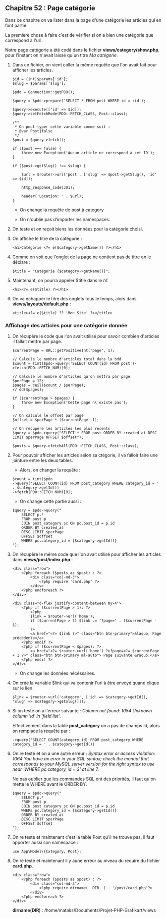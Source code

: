 ## Chapitre 52 : Page catégorie

Dans ce chapitre on va lister dans la page d'une catégorie les articles qui en font partie.

La première chose à faire c'est de vérifier si on a bien une catégorie que correspond à l'url.

Notre page catégorie a été codé dans le fichier **views/category/show.php**, pour l'instant on n'avait laissé qu'un titre *Ma catégorie*.

1. Dans ce fichier, on vient coller la même requête que l'on avait fait pour afficher les articles.


    ```
    $id = (int)$params['id'];
    $slug = $params['slug'];

    $pdo = Connection::getPDO();
    
    $query = $pdo->prepare('SELECT * FROM post WHERE id = :id');
    
    $query->execute(['id' => $id]);
    $query->setFetchMode(PDO::FETCH_CLASS, Post::class);

    /**
     * On peut typer cette variable comme suit :
     * @var Post|false
     */
    $post = $query->fetch();

    if ($post === false) {
        throw new Exception('Aucun article ne correspond à cet ID');
    }

    if ($post->getSlug() !== $slug) {
       
        $url = $router->url('post', ['slug' => $post->getSlug(), 'id' => $id]);
        
        http_response_code(301);
        
        header('Location: ' . $url);
    }
    ```
    - On change la requête de post à category

    - On n'oublie pas d'importer les namespaces.

2. On teste et on reçoit biens les données pour la catégorie choisi.

3. On affiche le titre de la catégorie :

    ```
    <h1>Catégorie <?= e($category->getName()) ?></h1>
    ```

4. Comme on voit que l'onglet de la page ne contient pas de titre on le déclare :

    ```
    $title = "Catégorie {$category->getName()}";
    ```
5. Maintenant, on pourra appeler $title dans le *h1*.

    ```
    <h1><?= e($title) ?></h1>
    ```

6. On va échapper le titre des onglets tous le temps, alors dans **views/layouts/default.php** :

    ```
    <title><?= e($title) ?? 'Mon Site' ?></title>
    ```
### Affichage des articles pour une catégorie donnée

1. On récupère le code que l'on avait utilisé pour savoir combien d'articles il fallait mettre par page.

    ```
    $currentPage = URL::getPositiveInt('page', 1);

    // Calcule le nombre d'articles total dans la bdd
    $count = (int)$pdo->query('SELECT COUNT(id) FROM post')->fetch(PDO::FETCH_NUM)[0];

    // Calcule le nombre d'articles qu'on mettra par page
    $perPage = 12;
    $pages = ceil($count / $perPage);
    // dd($pages);

    if ($currentPage > $pages) {
        throw new Exception('Cette page n\'existe pas');
    }

    // On calcule le offset par page
    $offset = $perPage * ($currentPage -1);

    // On récupére les articles les plus récents
    $query = $pdo->query("SELECT * FROM post ORDER BY created_at DESC LIMIT $perPage OFFSET $offset");

    $posts = $query->fetchAll(PDO::FETCH_CLASS, Post::class);
    ```

1. Pour pouvoir afficher les articles selon sa ctégorie, il va falloir faire une jointure entre les deux tables.

    - Alors, on changer la requête :

    ```
    $count = (int)$pdo
    ->query('SELECT COUNT(id) FROM post_category WHERE category_id = ' . $category->getId())
    ->fetch(PDO::FETCH_NUM)[0];
    ```

    - On change cette partie aussi :

    ```
    $query = $pdo->query("
        SELECT p.* 
        FROM post p 
        JOIN post_category pc ON pc.post_id = p.id
        ORDER BY created_at 
        DESC LIMIT $perPage 
        OFFSET $offset
        WHERE pc.category_id = {$category->getId()}
    ");
    ```

2. On récupère le même code que l'on avait utilisé pour afficher les articles dans **views/post/index.php** :

    ```
    <div class="row">
        <?php foreach ($posts as $post) : ?>
            <div class="col-md-3">
                <?php require 'card.php' ?>
            </div>
        <?php endforeach ?>
    </div>

    <div class="d-flex justify-content-between my-4">
        <?php if ($currentPage > 1): ?>
            <?php
            $link = $router->url('home');
            if ($currentPage > 2) $link .= '?page=' . ($currentPage - 1);
            ?>
            <a href="<?= $link ?>" class="btn btn-primary">&laquo; Page précédente</a>
        <?php endif ?>
        <?php if ($currentPage < $pages): ?>
            <a href="<?= $router->url('home') ?>?page=<?= $currentPage + 1 ?>" class="btn btn-primary ml-auto"> Page suivante &raquo;</a>
        <?php endif ?>
    </div>
    ```

    - On change les données nécéssaires.

3. On crée la variable $link qui va contenir l'url à être envoyé quand clique sur le lien.

    ```
    $link = $router->url('category', ['id' => $category->getId(), 'slug' => $category->getSlug()]);
    ```

4. Si on teste on a l'erreur suivante : *Column not found: 1054 Unknown column 'id' in 'field list'*.

    Effectivement dans la table **post_category** on a pas de champs id, alors on remplace la requête par :

    ```
    ->query('SELECT COUNT(category_id) FROM post_category WHERE category_id = ' . $category->getId())
    ```

5. On re teste et on a une autre erreur : *Syntax error or access violation: 1064 You have an error in your SQL syntax; check the manual that corresponds to your MySQL server version for the right syntax to use near 'WHERE pc.category_id = 3' at line 7*.

    Ne pas oublier que les commandes SQL ont des priorités, il faut qu'on mette le WHERE avant le ORDER BY.

    ```
    $query = $pdo->query("
        SELECT p.* 
        FROM post p 
        JOIN post_category pc ON pc.post_id = p.id
        WHERE pc.category_id = {$category->getId()}
        ORDER BY created_at 
        DESC LIMIT $perPage 
        OFFSET $offset
    ");
    ```

6. On re teste et maintenant c'est la table Post qu'il ne trouve pas, il faut apporter aussi son namespace : 

    ```
    use App\Model\{Category, Post};
    ```

7. On re teste et maintenant il y aune erreur au niveau du require du fichier **card.php**.

    ```
    <div class="row">
        <?php foreach ($posts as $post) : ?>
            <div class="col-md-3">
                <?php require dirname(__DIR__) . '/post/card.php'?>
            </div>
        <?php endforeach ?>
    </div>
    ```

    **dirname(__DIR__)** : /home/mataks/Documents/Projet-PHP-Grafikart/views


    






